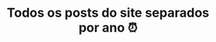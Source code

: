 ---
title: "Todos os posts do site separados por ano ⏰"
permalink: /archive/
layout: posts
author_profile: true
---